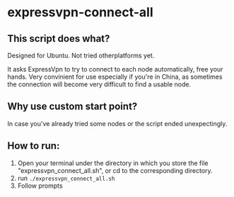 # expressvpn-connect-all

## **This script does what?**
Designed for Ubuntu. Not tried otherplatforms yet.

It asks ExpressVpn to try to connect to each node automatically, free your hands. Very convinient for use especially if you're in China, as sometimes the connection will become very difficult to find a usable node. 

## **Why use custom start point?**
In case you've already tried some nodes or the script ended unexpectingly. 

## **How to run:**
1. Open your terminal under the directory in which you store the file "expressvpn_connect_all.sh", or cd to the corresponding directory.
2. run `./expressvpn_connect_all.sh`
3. Follow prompts
